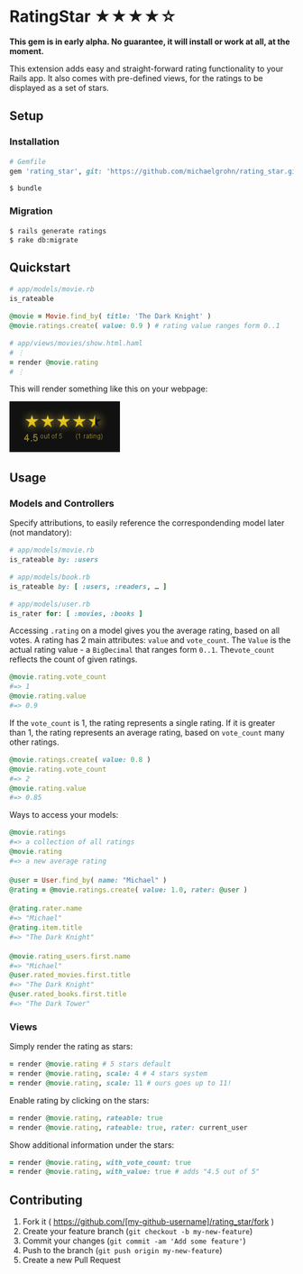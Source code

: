 RatingStar ★★★★☆
=================

**This gem is in early alpha. No guarantee, it will install or work at all, at the moment.**

This extension adds easy and straight-forward rating functionality to your Rails app. It also comes with pre-defined views, for the ratings to be displayed as a set of stars.

Setup
------------------------------

### Installation

```ruby    
# Gemfile
gem 'rating_star', git: 'https://github.com/michaelgrohn/rating_star.git'
```

```shell
$ bundle
```

### Migration

```shell
$ rails generate ratings
$ rake db:migrate
```

Quickstart
------------------------------

```ruby
# app/models/movie.rb
is_rateable
```

```ruby
@movie = Movie.find_by( title: 'The Dark Knight' )
@movie.ratings.create( value: 0.9 ) # rating value ranges form 0..1
```

```ruby
# app/views/movies/show.html.haml
# ⋮
= render @movie.rating
# ⋮
```

This will render something like this on your webpage:

![](https://raw.githubusercontent.com/michaelgrohn/rating_star/master/lib/rating_star/examples/example.png)

Usage
------------------------------

### Models and Controllers

Specify attributions, to easily reference the correspondending model later (not mandatory):

```ruby
# app/models/movie.rb
is_rateable by: :users
```

```ruby
# app/models/book.rb
is_rateable by: [ :users, :readers, … ]
```

```ruby
# app/models/user.rb
is_rater for: [ :movies, :books ]
```

Accessing `.rating` on a model gives you the average rating, based on all votes. A rating has 2 main attributes: `value` and `vote_count`. The `Value` is the actual rating value - a `BigDecimal` that ranges form `0..1`. The`vote_count` reflects the count of given ratings.

```ruby
@movie.rating.vote_count
#=> 1
@movie.rating.value
#=> 0.9
```

If the `vote_count` is 1, the rating represents a single rating. If it is greater than 1, the rating represents an average rating, based on `vote_count` many other ratings.


```ruby
@movie.ratings.create( value: 0.8 )
@movie.rating.vote_count
#=> 2
@movie.rating.value
#=> 0.85
```

Ways to access your models:

```ruby
@movie.ratings
#=> a collection of all ratings
@movie.rating
#=> a new average rating

@user = User.find_by( name: "Michael" )
@rating = @movie.ratings.create( value: 1.0, rater: @user )

@rating.rater.name
#=> "Michael"
@rating.item.title
#=> "The Dark Knight"

@movie.rating_users.first.name
#=> "Michael"
@user.rated_movies.first.title
#=> "The Dark Knight"
@user.rated_books.first.title
#=> "The Dark Tower"
```

### Views

Simply render the rating as stars:

```ruby
= render @movie.rating # 5 stars default
= render @movie.rating, scale: 4 # 4 stars system
= render @movie.rating, scale: 11 # ours goes up to 11! 
```

Enable rating by clicking on the stars:

```ruby
= render @movie.rating, rateable: true
= render @movie.rating, rateable: true, rater: current_user
```

Show additional information under the stars:

```ruby
= render @movie.rating, with_vote_count: true
= render @movie.rating, with_value: true # adds "4.5 out of 5"
```

Contributing
------------------------------

1. Fork it ( https://github.com/[my-github-username]/rating_star/fork )
2. Create your feature branch (`git checkout -b my-new-feature`)
3. Commit your changes (`git commit -am 'Add some feature'`)
4. Push to the branch (`git push origin my-new-feature`)
5. Create a new Pull Request
